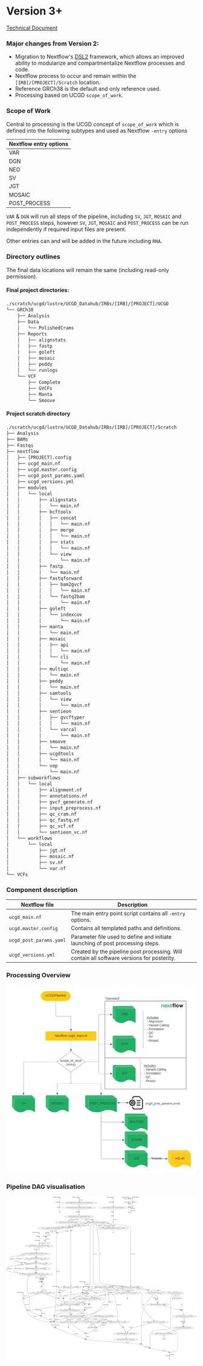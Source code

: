 # Version 3+

[Technical Document](https://docs.google.com/document/d/1vuGm7ywKmLhwoOGC1-ovweX0BqTvJ_dbCI-ulwFKSl0/edit?usp=sharing)

### Major changes from Version 2:

* Migration to Nextflow's [DSL2](https://www.nextflow.io/docs/latest/dsl2.html) framework, which allows an improved ability to modularize and compartmentalize Nextflow processes and code.
* Nextflow process to occur and remain within the `[IRB]/[PROJECT]/Scratch` location.
* Reference GRCh38 is the default and only reference used.
* Processing based on UCGD `scope_of_work`.


### Scope of Work
Central to processing is the UCGD concept of `scope_of_work` which is defined into the following subtypes and used as Nextflow `-entry` options


| Nextflow entry options |
| -----------------------|
| VAR |
| DGN |
| NEO |
| SV |
| JGT |
| MOSAIC |
| POST_PROCESS |

`VAR` & `DGN` will run all steps of the pipeline, including  `SV`, `JGT`, `MOSAIC` and `POST_PROCESS` steps, however `SV`, `JGT`, `MOSAIC` and `POST_PROCESS` can be run independently if required input files are present.

Other entries can and will be added in the future including `RNA`.


### Directory outlines

The final data locations will remain the same (including read-only permission).

#### Final project directories:

```
./scratch/ucgd/lustre/UCGD_Datahub/IRBs/[IRB]/[PROJECT]/UCGD
└── GRCh38
    ├── Analysis
    ├── Data
    │   └── PolishedCrams
    ├── Reports
    │   ├── alignstats
    │   ├── fastp
    │   ├── goleft
    │   ├── mosaic
    │   ├── peddy
    │   └── runlogs
    └── VCF
        ├── Complete
        ├── GVCFs
        ├── Manta
        └── Smoove
``` 



#### Project scratch directory

```
./scratch/ucgd/lustre/UCGD_Datahub/IRBs/[IRB]/[PROJECT]/Scratch
├── Analysis
├── BAMs
├── Fastqs
├── nextflow
│   ├── [PROJECT].config
│   ├── ucgd_main.nf
│   ├── ucgd.master.config
│   ├── ucgd_post_params.yaml
│   ├── ucgd_versions.yml
│   ├── modules
│   │   └── local
│   │       ├── alignstats
│   │       │   └── main.nf
│   │       ├── bcftools
│   │       │   ├── concat
│   │       │   │   └── main.nf
│   │       │   ├── merge
│   │       │   │   └── main.nf
│   │       │   ├── stats
│   │       │   │   └── main.nf
│   │       │   └── view
│   │       │       └── main.nf
│   │       ├── fastp
│   │       │   └── main.nf
│   │       ├── fastqforward
│   │       │   ├── bam2gvcf
│   │       │   │   └── main.nf
│   │       │   └── fastq2bam
│   │       │       └── main.nf
│   │       ├── goleft
│   │       │   └── indexcov
│   │       │       └── main.nf
│   │       ├── manta
│   │       │   └── main.nf
│   │       ├── mosaic
│   │       │   ├── api
│   │       │   │   └── main.nf
│   │       │   └── cli
│   │       │       └── main.nf
│   │       ├── multiqc
│   │       │   └── main.nf
│   │       ├── peddy
│   │       │   └── main.nf
│   │       ├── samtools
│   │       │   └── view
│   │       │       └── main.nf
│   │       ├── sentieon
│   │       │   ├── gvcftyper
│   │       │   │   └── main.nf
│   │       │   └── varcal
│   │       │       └── main.nf
│   │       ├── smoove
│   │       │   └── main.nf
│   │       ├── ucgdtools
│   │       │   └── main.nf
│   │       └── vep
│   │           └── main.nf
│   ├── subworkflows
│   │   └── local
│   │       ├── alignment.nf
│   │       ├── annotations.nf
│   │       ├── gvcf_generate.nf
│   │       ├── input_preprocess.nf
│   │       ├── qc_cram.nf
│   │       ├── qc_fastq.nf
│   │       ├── qc_vcf.nf
│   │       └── sentieon_vc.nf
│   └── workflows
│       └── local
│           ├── jgt.nf
│           ├── mosaic.nf
│           ├── sv.nf
│           └── var.nf
└── VCFs
```

### Component description

| Nextflow file | Description |
|---------------|-------------|
| `ucgd_main.nf`  | The main entry point script contains all `-entry` options. |
| `ucgd.master.config ` | Contains all templated paths and definitions. |
| `ucgd_post_params.yaml` | Parameter file used to define and initiate launching of post processing steps.|
| `ucgd_versions.yml` | Created by the pipeline post processing.  Will contain all software versions for posterity. |

### Processing Overview

![Pipeline Overview](/img/processing_overview.png)

### Pipeline DAG visualisation

![DAG](/img/version_2_dag.png)